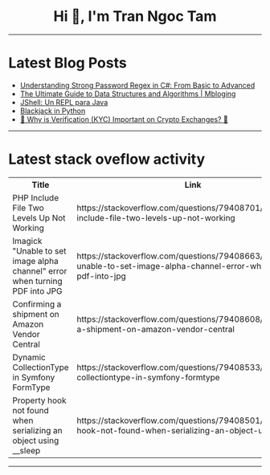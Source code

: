 <h1 align="center">Hi 👋, I'm Tran Ngoc Tam</h1>

---

# Latest Blog Posts 
<!-- BLOG-POST-LIST:START -->
- [Understanding Strong Password Regex in C#: From Basic to Advanced](https://dev.to/ravivis13370227/understanding-strong-password-regex-in-c-from-basic-to-advanced-25cf)
- [The Ultimate Guide to Data Structures and Algorithms | Mbloging](https://dev.to/muhayminbinmehmood/the-ultimate-guide-to-data-structures-and-algorithms-mbloging-4bf3)
- [JShell: Un REPL para Java](https://dev.to/asjordi/jshell-un-repl-para-java-3ik1)
- [Blackjack in Python](https://dev.to/diodemusic/blackjack-in-python-ben)
- [🔐 Why is Verification &lpar;KYC&rpar; Important on Crypto Exchanges? 🚀](https://dev.to/cryptosandy/why-is-verification-kyc-important-on-crypto-exchanges-4ip4)
<!-- BLOG-POST-LIST:END -->

---

# Latest stack oveflow activity
<table>
  <tr><th>Title</th><th>Link</th></tr>
  <!-- STACKOVERFLOW:START --><tr><td>PHP Include File Two Levels Up Not Working</td><td>https://stackoverflow.com/questions/79408701/php-include-file-two-levels-up-not-working</td></tr><tr><td>Imagick &quot;Unable to set image alpha channel&quot; error when turning PDF into JPG</td><td>https://stackoverflow.com/questions/79408663/imagick-unable-to-set-image-alpha-channel-error-when-turning-pdf-into-jpg</td></tr><tr><td>Confirming a shipment on Amazon Vendor Central</td><td>https://stackoverflow.com/questions/79408608/confirming-a-shipment-on-amazon-vendor-central</td></tr><tr><td>Dynamic CollectionType in Symfony FormType</td><td>https://stackoverflow.com/questions/79408533/dynamic-collectiontype-in-symfony-formtype</td></tr><tr><td>Property hook not found when serializing an object using __sleep</td><td>https://stackoverflow.com/questions/79408501/property-hook-not-found-when-serializing-an-object-using-sleep</td></tr><!-- STACKOVERFLOW:END -->
</table>

---


